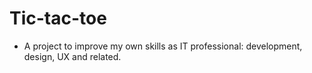# Tic-tac-toe
-  A project to improve my own skills as IT professional: development, design, UX and related.
